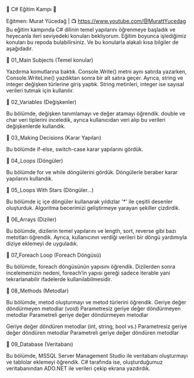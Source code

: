 🏅 C# Eğitim Kampı 🏅

Eğitmen: Murat Yücedağ | 📺 https://www.youtube.com/@MurattYucedag
Bu eğitim kampında C# dilinin temel yapılarını öğrenmeye başladık ve heyecanla ileri seviyedeki konuları bekliyorum. Eğitim boyunca işlediğimiz konuları bu repoda bulabilirsiniz. Ve bu konularla alakalı kısa bilgiler de aşağıdadır.

📜 01_Main Subjects (Temel konular)

Yazdırma komutlarına baktık. Console.Write() metni aynı satırda yazarken, Console.WriteLine() yazdıktan sonra bir alt satıra geçer. Ayrıca, string ve integer değişken türlerine giriş yaptık. String metinleri, integer ise sayısal verileri tutmak için kullanılır.

📜 02_Variables (Değişkenler)

Bu bölümde, değişken tanımlamayı ve değer atamayı öğrendik. double ve char veri tiplerini inceledik, ayrıca kullanıcıdan veri alıp bu verileri değişkenlerde kullandık.

📜 03_Making Decisions (Karar Yapıları)

Bu bölümde if-else, switch-case karar yapılarını gördük.

📜 04_Loops (Döngüler)

Bu bölümde for ve while döngülerini gördük. Döngülerle beraber karar yapılarını kullandık.

📜 05_Loops With Stars (Döngüler...)

Bu bölümde iç içe döngüler kullanarak yıldızlar '*' ile çeşitli desenler oluşturduk.
Algoritma becerimizi geliştirmeye yarayan şekiller çizdirdik.

📜 06_Arrays (Diziler)

Bu bölümde, dizilerin temel yapılarını ve length, sort, reverse gibi bazı metotları öğrendik. Ayrıca, kullanıcının verdiği verileri bir döngü yardımıyla diziye eklemeyi de uyguladık.

📜 07_Foreach Loop (Foreach Döngüsü)

Bu bölümde, foreach döngüsünün yapısını öğrendik. Dizilerden sonra incelememizin nedeni, foreach’in yapısı gereği sadece iterable yani tekrarlanabilir ifadelerde kullanılabilmesidir.

📜 08_Methods (Metodlar)

Bu bölümde, metod oluşturmayı ve metod türlerini öğrendik.
Geriye değer döndürmeyen metodlar (void)
Parametresiz geriye değer döndürmeyen metodlar
Parametreli geriye değer döndürmeyen metodlar

Geriye değer döndüren metodlar (int, string, bool vs.)
Parametresiz geriye değer döndüren metodlar
Parametreli geriye değer döndüren metodlar

📜 09_Database (Veritabanı)

Bu bölümde, MSSQL Server Management Studio ile veritabanı oluşturmayı ve tablolar eklemeyi öğrendik. C# tarafında ise, oluşturduğumuz veritabanından ADO.NET ile verileri çekip ekrana yazdırdık.
